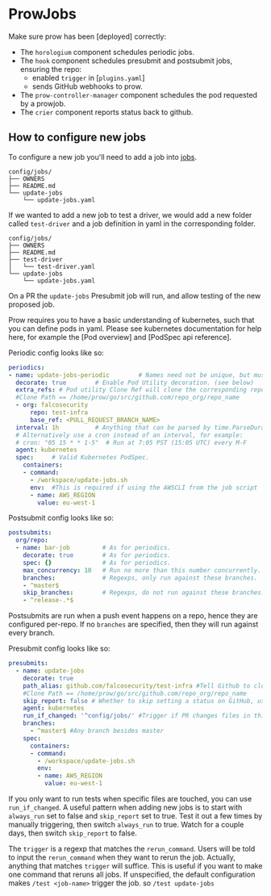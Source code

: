 # ProwJobs

Make sure prow has been [deployed] correctly:

* The `horologium` component schedules periodic jobs.
* The `hook` component schedules presubmit and postsubmit jobs, ensuring the repo:
  - enabled `trigger` in [`plugins.yaml`]
  - sends GitHub webhooks to prow.
* The `prow-controller-manager` component schedules the pod requested by a prowjob.
* The `crier` component reports status back to github.

## How to configure new jobs

To configure a new job you'll need to add a job into [jobs](/config/jobs).

```
config/jobs/
├── OWNERS
├── README.md
└── update-jobs
    └── update-jobs.yaml
```
If we wanted to add a new job to test a driver, we would add a new folder called `test-driver` and a job definition in yaml in the corresponding folder.

```
config/jobs/
├── OWNERS
├── README.md
├── test-driver
│   └── test-driver.yaml
└── update-jobs
    └── update-jobs.yaml
```

On a PR the `update-jobs` Presubmit job will run, and allow testing of the new proposed job.


Prow requires you to have a basic understanding of kubernetes, such
that you can define pods in yaml.  Please see kubernetes documentation
for help here, for example the [Pod overview] and [PodSpec api
reference].

Periodic config looks like so:

```yaml
periodics:
- name: update-jobs-periodic        # Names need not be unique, but must match the regex ^[A-Za-z0-9-._]+$
  decorate: true        # Enable Pod Utility decoration. (see below)
  extra_refs: # Pod utility Clone Ref will clone the corresponding repository into the workspace before the test using an init container.
  #Clone Path == /home/prow/go/src/github.com/repo_org/repo_name
  - org: falcosecurity
      repo: test-infra
      base_ref: <PULL_REQUEST_BRANCH_NAME>
  interval: 1h          # Anything that can be parsed by time.ParseDuration.
  # Alternatively use a cron instead of an interval, for example:
  # cron: "05 15 * * 1-5"  # Run at 7:05 PST (15:05 UTC) every M-F
  agent: kubernetes
  spec:     # Valid Kubernetes PodSpec.
    containers:
    - command:
      - /workspace/update-jobs.sh
      env:  #This is required if using the AWSCLI from the job script
      - name: AWS_REGION
        value: eu-west-1            
```

Postsubmit config looks like so:

```yaml
postsubmits:
  org/repo:
  - name: bar-job         # As for periodics.
    decorate: true        # As for periodics.
    spec: {}              # As for periodics.
    max_concurrency: 10   # Run no more than this number concurrently.
    branches:             # Regexps, only run against these branches.
    - ^master$
    skip_branches:        # Regexps, do not run against these branches.
    - ^release-.*$
```

Postsubmits are run when a push event happens on a repo, hence they are
configured per-repo. If no `branches` are specified, then they will run against
every branch.

Presubmit config looks like so:

```yaml
presubmits:
  - name: update-jobs
    decorate: true
    path_alias: github.com/falcosecurity/test-infra #Tell Github to clone this repo 
    #Clone Path == /home/prow/go/src/github.com/repo_org/repo_name
    skip_report: false # Whether to skip setting a status on GitHub, use to show success/failure in github.
    agent: kubernetes
    run_if_changed: '^config/jobs/' #Trigger if PR changes files in this path
    branches: 
      - ^master$ #Any branch besides master
    spec:
      containers:
      - command:
        - /workspace/update-jobs.sh
        env:
        - name: AWS_REGION
          value: eu-west-1 
```

If you only want to run tests when specific files are touched, you can use
`run_if_changed`. A useful pattern when adding new jobs is to start with
`always_run` set to false and `skip_report` set to true. Test it out a few
times by manually triggering, then switch `always_run` to true. Watch for a
couple days, then switch `skip_report` to false.

The `trigger` is a regexp that matches the `rerun_command`. Users will be told
to input the `rerun_command` when they want to rerun the job. Actually, anything
that matches `trigger` will suffice. This is useful if you want to make one
command that reruns all jobs. If unspecified, the default configuration makes
`/test <job-name>` trigger the job. so `/test update-jobs`

